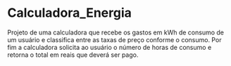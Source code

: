 # Calculadora_Energia
Projeto de uma calculadora que recebe os gastos em kWh de consumo de um usuário e classifica entre as taxas de preço conforme o consumo. Por fim a calculadora solicita ao usuário o número de horas de consumo e retorna o total em reais que deverá ser pago.
